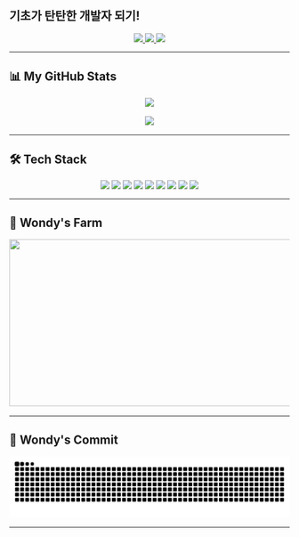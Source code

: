 ## 기초가 탄탄한 개발자 되기!

<p align="center">
  <a href="https://github.com/sangwon02">
    <img src="https://img.shields.io/badge/GitHub-181717?style=for-the-badge&logo=github&logoColor=white"/>
  </a>
  <a href="https://sangwon02.tistory.com/">
    <img src="https://img.shields.io/badge/Blog-20C997?style=for-the-badge&logo=tistory&logoColor=white"/>
  </a>
  <a href="mailto:sangwon020214@gmail.com">
    <img src="https://img.shields.io/badge/Email-D14836?style=for-the-badge&logo=gmail&logoColor=white"/>
  </a>
</p>

---

## 📊 My GitHub Stats

<p align="center">
  <img src="https://github-readme-stats.vercel.app/api?username=sangwon02&show_icons=true&theme=calm" width="400"/>
</p>
<p align="center">
  <img src="https://github-readme-streak-stats.herokuapp.com/?user=sangwon02&theme=calm" width="400"/>
</p>

---

## 🛠️ Tech Stack

<p align="center">
  <img src="https://img.shields.io/badge/Node.js-339933?style=for-the-badge&logo=node.js&logoColor=white"/>
  <img src="https://img.shields.io/badge/SpringBoot-6DB33F?style=for-the-badge&logo=springboot&logoColor=white"/>
  <img src="https://img.shields.io/badge/MySQL-4479A1?style=for-the-badge&logo=mysql&logoColor=white"/>
  <img src="https://img.shields.io/badge/React-61DAFB?style=for-the-badge&logo=react&logoColor=black"/>
  <img src="https://img.shields.io/badge/TypeScript-3178C6?style=for-the-badge&logo=typescript&logoColor=white"/>
  <img src="https://img.shields.io/badge/Notion-000000?style=for-the-badge&logo=notion&logoColor=white"/>
  <img src="https://img.shields.io/badge/Figma-F24E1E?style=for-the-badge&logo=figma&logoColor=white"/>
  <img src="https://img.shields.io/badge/AWS-232F3E?style=for-the-badge&logo=amazonaws&logoColor=white"/>
  <img src="https://img.shields.io/badge/Git-FF5722?style=for-the-badge&logo=git&logoColor=white"/>
</p>

---

## 🏡 Wondy's Farm

<div align="center">
  <a href="https://www.gitanimals.org/en_US?utm_medium=image&utm_source=sangwon02&utm_content=farm">
    <img
      src="https://render.gitanimals.org/farms/sangwon02"
      width="600"
      height="300"
    />
  </a>
</div>

---

## 🐛 Wondy's Commit
<div align="center">
  <img src="https://raw.githubusercontent.com/sangwon02/sangwon02/output/github-contribution-grid-snake-dark.svg">
</div>

---
